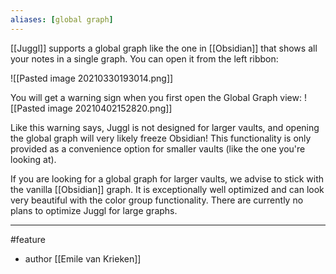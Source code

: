 ```yaml
---
aliases: [global graph]
---
```


[[Juggl]] supports a global graph like the one in [[Obsidian]] that shows all your notes in a single graph. You can open it from the left ribbon: 

![[Pasted image 20210330193014.png]]

You will get a warning sign when you first open the Global Graph view: 
![[Pasted image 20210402152820.png]]

Like this warning says, Juggl is not designed for larger vaults, and opening the global graph will very likely freeze Obsidian! This functionality is only provided as a convenience option for smaller vaults (like the one you're looking at). 

If you are looking for a global graph for larger vaults, we advise to stick with the vanilla [[Obsidian]] graph. It is exceptionally well optimized and can look very beautiful with the color group functionality. There are currently no plans to optimize Juggl for large graphs.

--- 
#feature
- author [[Emile van Krieken]]